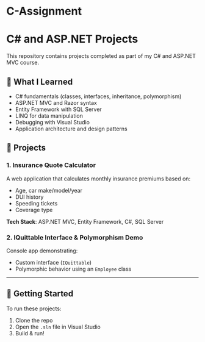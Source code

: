 # C-Assignment
# C# and ASP.NET Projects

This repository contains projects completed as part of my C# and ASP.NET MVC course.

## 🧠 What I Learned

- C# fundamentals (classes, interfaces, inheritance, polymorphism)
- ASP.NET MVC and Razor syntax
- Entity Framework with SQL Server
- LINQ for data manipulation
- Debugging with Visual Studio
- Application architecture and design patterns

## 📂 Projects

### 1. Insurance Quote Calculator
A web application that calculates monthly insurance premiums based on:
- Age, car make/model/year
- DUI history
- Speeding tickets
- Coverage type

**Tech Stack**: ASP.NET MVC, Entity Framework, C#, SQL Server  


### 2. IQuittable Interface & Polymorphism Demo
Console app demonstrating:
- Custom interface (`IQuittable`)
- Polymorphic behavior using an `Employee` class  


---

## 🚀 Getting Started
To run these projects:
1. Clone the repo
2. Open the `.sln` file in Visual Studio
3. Build & run!

